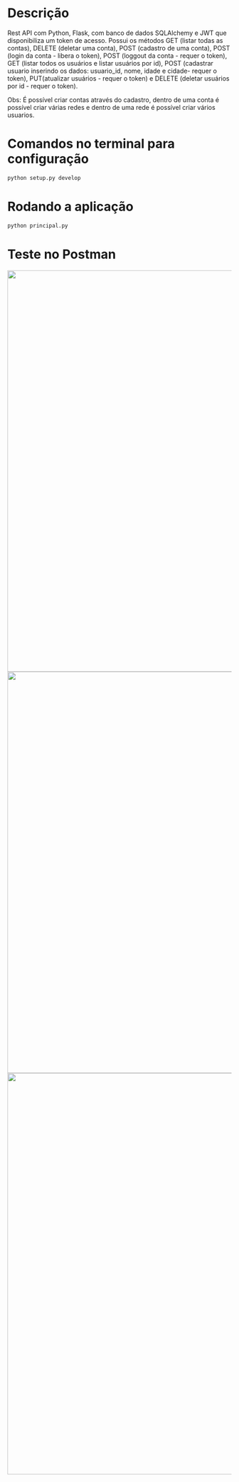 # Descrição

Rest API com Python, Flask, com banco de dados SQLAlchemy e JWT que disponibiliza um token de acesso. Possui os métodos GET (listar todas as contas), DELETE (deletar uma conta), POST (cadastro de uma conta), POST (login da conta - libera o token), POST (loggout da conta - requer o token), GET (listar todos os usuários e listar usuários por id), POST (cadastrar usuario inserindo os dados: usuario_id, nome, idade e cidade- requer o token), PUT(atualizar usuários - requer o token) e DELETE (deletar usuários por id - requer o token).

Obs: É possível criar contas através do cadastro, dentro de uma conta é possível criar várias redes e dentro de uma rede é possível criar vários usuarios.

# Comandos no terminal para configuração

```bash
python setup.py develop
```

# Rodando a aplicação

```bash
python principal.py
```

# Teste no Postman

<span align="center">
    <img src="https://user-images.githubusercontent.com/85804895/134180792-5753fe9d-3a66-43e6-ac9b-0f3c443565ef.png", width=900>
</span>

<span align="center">
    <img src="https://user-images.githubusercontent.com/85804895/134180926-4e791aab-858b-4ca0-a28d-bbe2716186c0.png", width=900>
</span>

<span align="center">
    <img src="https://user-images.githubusercontent.com/85804895/134181029-01846f66-9288-40ac-b910-7d356cd9e597.png", width=900>
</span>
